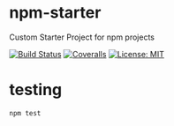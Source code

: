# npm-starter
Custom Starter Project for npm projects

[![Build Status][travis-image]][travis-url]
[![Coveralls][coveralls-image]][coveralls-url]
[![License: MIT][license-image]][license-link]

# testing
```sh
npm test
```

[travis-image]: https://travis-ci.org/jvnp/npm-starter.svg?branch=main
[travis-url]: https://travis-ci.org/jvnp/npm-starter
[coveralls-image]: https://coveralls.io/repos/github/jvnp/npm-starter/badge.svg?branch=main
[coveralls-url]: https://coveralls.io/github/jvnp/npm-starter?branch=main
[license-image]: https://img.shields.io/badge/License-MIT-blue.svg
[license-link]: https://opensource.org/licenses/MIT
